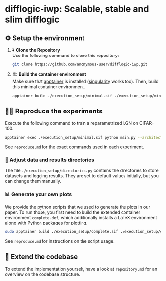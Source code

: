 # difflogic-iwp: Scalable, stable and slim difflogic 
## ⚙️ Setup the environment
1. ⏬ **Clone the Repository**  
   Use the following command to clone this repository:
   ```bash
   git clone https://github.com/anonymous-user/difflogic-iwp.git
   ```

2. 🏗️ **Build the container environment**   
   Make sure that [apptainer](https://apptainer.org/docs/admin/main/installation.html#) is installed ([singularity](https://docs.sylabs.io/guides/3.0/user-guide/installation.html) works too).
   Then, build this minimal container environment.

   ```bash
   apptainer build ./execution_setup/minimal.sif ./execution_setup/minimal.def
   ```

## 🧑‍🔬 Reproduce the experiments
Execute the following command to train a reparametrized LGN on CIFAR-100.
```bash
apptainer exec ./execution_setup/minimal.sif python main.py --architecture "lgn" --dataset "cifar-100" --iwp --weights_init "ri"
```

See `reproduce.md` for the exact commands used in each experiment.

### 📁 Adjust data and results directories
The file `./execution_setup/directories.py` contains the directories to store datasets and logging results. They are set to default values initially, but you can change them manually.

### 📊 Generate your own plots
We provide the python scripts that we used to generate the plots in our paper.
To run those, you first need to build the extended container environment `complete.def`, which additionally installs a LaTeX environment along with Python packages for plotting.
```bash
sudo apptainer build ./execution_setup/complete.sif ./execution_setup/complete.def 
```
See `reproduce.md` for instructions on the script usage. 

## 🧰 Extend the codebase
To extend the implementation yourself, have a look at `repository.md` for an overview on the codebase structure.
